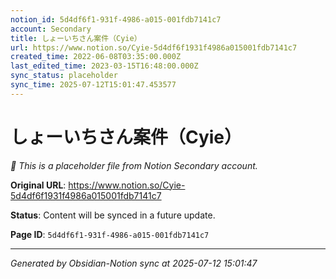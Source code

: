```yaml
---
notion_id: 5d4df6f1-931f-4986-a015-001fdb7141c7
account: Secondary
title: しょーいちさん案件（Cyie）
url: https://www.notion.so/Cyie-5d4df6f1931f4986a015001fdb7141c7
created_time: 2022-06-08T03:35:00.000Z
last_edited_time: 2023-03-15T16:48:00.000Z
sync_status: placeholder
sync_time: 2025-07-12T15:01:47.453577
---
```


# しょーいちさん案件（Cyie）

*🔄 This is a placeholder file from Notion Secondary account.*

**Original URL**: https://www.notion.so/Cyie-5d4df6f1931f4986a015001fdb7141c7

**Status**: Content will be synced in a future update.

**Page ID**: `5d4df6f1-931f-4986-a015-001fdb7141c7`

---

*Generated by Obsidian-Notion sync at 2025-07-12 15:01:47*
